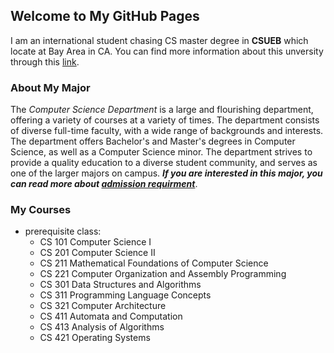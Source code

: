 ## Welcome to My GitHub Pages

I am an international student chasing CS master degree in **CSUEB** which locate at Bay Area in CA. You can find more information about this unversity through this [link](https://www.csueastbay.edu/).

### About My Major

The *Computer Science Department* is a large and flourishing department, offering a variety of courses at a variety of times. The department consists of diverse full-time faculty, with a wide range of backgrounds and interests. The department offers Bachelor's and Master's degrees in Computer Science, as well as a Computer Science minor. The department strives to provide a quality education to a diverse student community, and serves as one of the larger majors on campus.
***If you are interested in this major, you can read more about [admission requirment](https://www.csueastbay.edu/cs/degrees-programs/csms.html)***. 

### My Courses

- prerequisite class:
  - CS 101 Computer Science I                               
  - CS 201 Computer Science II                                         
  - CS 211 Mathematical Foundations of Computer Science 
  - CS 221 Computer Organization and Assembly Programming 
  - CS 301 Data Structures and Algorithms                   
  - CS 311 Programming Language Concepts                                 
  - CS 321 Computer Architecture
  - CS 411 Automata and Computation
  - CS 413 Analysis of Algorithms                                    
  - CS 421 Operating Systems 
